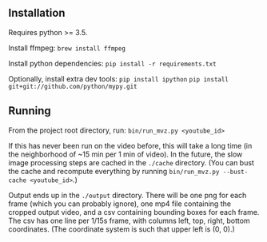 ## Installation

Requires python >= 3.5.

Install ffmpeg:
`brew install ffmpeg`

Install python dependencies:
`pip install -r requirements.txt`

Optionally, install extra dev tools:
`pip install ipython`
`pip install git+git://github.com/python/mypy.git`

## Running

From the project root directory, run:
`bin/run_mvz.py <youtube_id>`

If this has never been run on the video before, this will take a long time (in
the neighborhood of ~15 min per 1 min of video).  In the future, the slow image
processing steps are cached in the `./cache` directory.  (You can bust the
cache and recompute everything by running `bin/run_mvz.py --bust-cache
<youtube_id>`.)

Output ends up in the `./output` directory.  There will be one png for each
frame (which you can probably ignore), one mp4 file containing the cropped
output video, and a csv containing bounding boxes for each frame.  The csv has
one line per 1/15s frame, with columns left, top, right, bottom coordinates.
(The coordinate system is such that upper left is (0, 0).)
